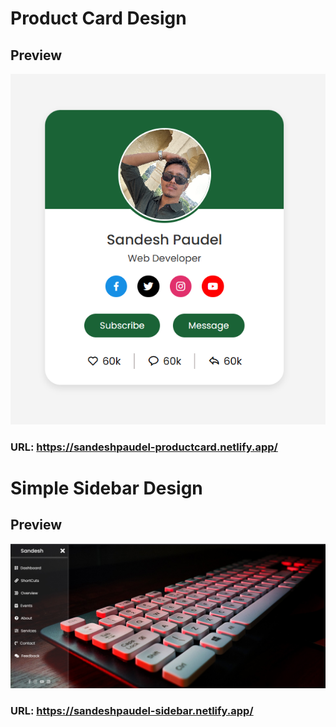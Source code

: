 # Product Card Design

## Preview

![Product Card Design](./Projects%20Screenshots/profilecard.png)

### URL: https://sandeshpaudel-productcard.netlify.app/

# Simple Sidebar Design

## Preview

![SideBar Design](./Projects%20Screenshots/sidebar.png)

### URL: https://sandeshpaudel-sidebar.netlify.app/
